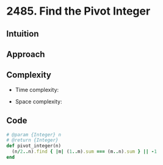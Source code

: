 # 2485. Find the Pivot Integer

## Intuition

## Approach
<!-- Describe your approach to solving the problem. -->

## Complexity

- Time complexity:
<!-- Add your time complexity here, e.g. $$O(n)$$ -->

- Space complexity:
<!-- Add your space complexity here, e.g. $$O(n)$$ -->

## Code

```ruby
# @param {Integer} n
# @return {Integer}
def pivot_integer(n)
  (n/2..n).find { |m| (1..m).sum === (m..n).sum } || -1
end
```
